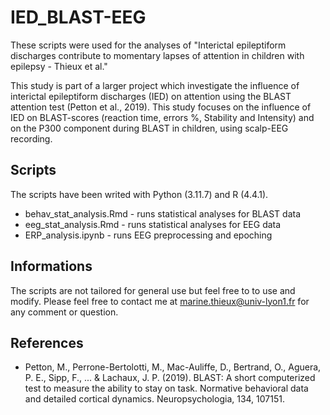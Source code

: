 # IED_BLAST-EEG

These scripts were used for the analyses of "Interictal epileptiform discharges contribute to momentary lapses of attention in children with epilepsy - Thieux et al."

This study is part of a larger project which investigate the influence of interictal epileptiform discharges (IED) on attention using the BLAST attention test (Petton et al., 2019). This study focuses on the influence of IED on BLAST-scores (reaction time, errors %, Stability and Intensity) and on the P300 component during BLAST in children, using scalp-EEG recording. 

## Scripts 
The scripts have been writed with Python (3.11.7) and R (4.4.1). 
- behav_stat_analysis.Rmd - runs statistical analyses for BLAST data
- eeg_stat_analysis.Rmd - runs statistical analyses for EEG data
- ERP_analysis.ipynb - runs EEG preprocessing and epoching

## Informations
The scripts are not tailored for general use but feel free to to use and modify. 
Please feel free to contact me at marine.thieux@univ-lyon1.fr for any comment or question. 

## References
- Petton, M., Perrone-Bertolotti, M., Mac-Auliffe, D., Bertrand, O., Aguera, P. E., Sipp, F., ... & Lachaux, J. P. (2019). BLAST: A short computerized test to measure the ability to stay on task. Normative behavioral data and detailed cortical dynamics. Neuropsychologia, 134, 107151.



